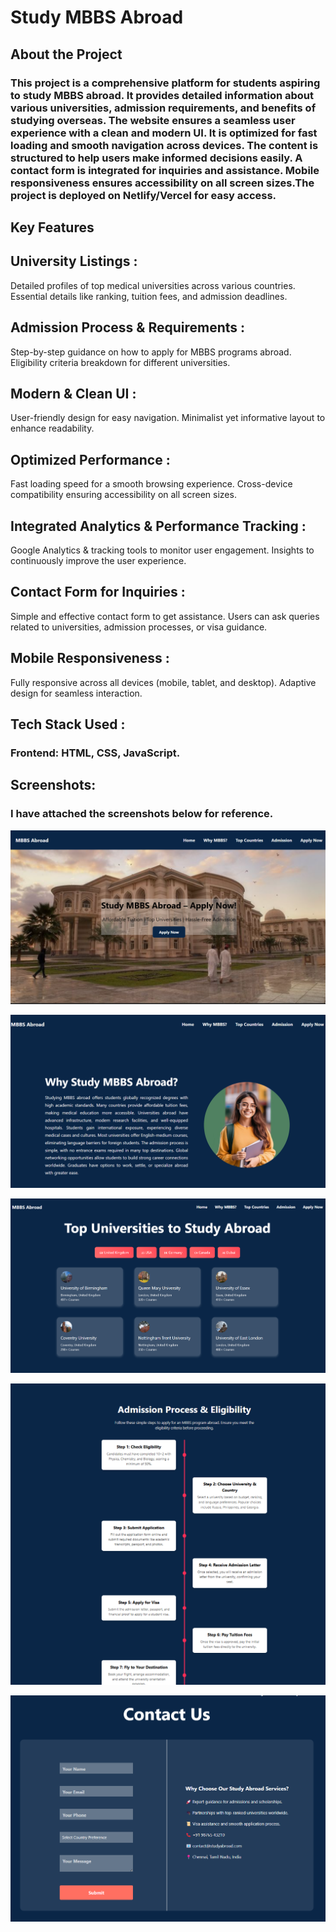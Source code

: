  # Study MBBS Abroad 
 
  ## About the Project

###  This project is a comprehensive platform for students aspiring to study MBBS abroad. It provides detailed information about various universities, admission requirements, and benefits of studying overseas. The website ensures a seamless user experience with a clean and modern UI. It is optimized for fast loading and smooth navigation across devices. The content is structured to help users make informed decisions easily. A contact form is integrated for inquiries and assistance. Mobile responsiveness ensures accessibility on all screen sizes.The project is deployed on Netlify/Vercel for easy access.

##  Key Features

##  University Listings :  
Detailed profiles of top medical universities across various countries.
Essential details like ranking, tuition fees, and admission deadlines.

##  Admission Process & Requirements :
Step-by-step guidance on how to apply for MBBS programs abroad.
Eligibility criteria breakdown for different universities.

##  Modern & Clean UI :
User-friendly design for easy navigation.
Minimalist yet informative layout to enhance readability.

##  Optimized Performance :
Fast loading speed for a smooth browsing experience.
Cross-device compatibility ensuring accessibility on all screen sizes.

##  Integrated Analytics & Performance Tracking :
Google Analytics & tracking tools to monitor user engagement.
Insights to continuously improve the user experience.

##  Contact Form for Inquiries :
Simple and effective contact form to get assistance.
Users can ask queries related to universities, admission processes, or visa guidance.

##  Mobile Responsiveness :
Fully responsive across all devices (mobile, tablet, and desktop).
Adaptive design for seamless interaction.

##  Tech Stack Used : 
### Frontend: HTML, CSS, JavaScript.


##  Screenshots:

### I have attached the screenshots below for reference.

![Alt Text](image%201.png)

![Alt Text](image2.png)

![Alt Text](image3.png)

![Alt Text](image4.png)


![Alt Text](image5.png)




